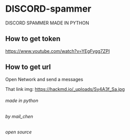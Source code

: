 # DISCORD-spammer
DISCORD SPAMMER MADE IN PYTHON
## How to get token
https://www.youtube.com/watch?v=YEgFvgg7ZPI
## How to get url
Open Network and send a messages

That link
img:
https://hackmd.io/_uploads/Sy4A3f_Sa.jpg

######  made in python
######  by mail_chen
###### open source
